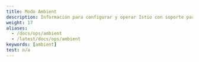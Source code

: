 ```yaml
---
title: Modo Ambient
description: Información para configurar y operar Istio con soporte para el modo ambient.
weight: 17
aliases:
  - /docs/ops/ambient
  - /latest/docs/ops/ambient
keywords: [ambient]
test: n/a
---
```

